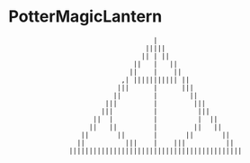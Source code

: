 # PotterMagicLantern                                                                   
                                        |                                       
                                      |||||                                     
                                     || | ||                                    
                                   ||   |   ||                                  
                                  ||    |    ||                                 
                                ,| ||||||||||| ||                               
                               |||      |      |||                              
                              ||        |        ||                             
                            |||         |         |||                           
                           |||          |          |||                          
                         ||  |          |          |  ||                        
                        ||   ||         |         ||   ||                       
                      ||       ||       |       ||       ||                     
                     ||          |||    |    |||          ||                    
                   ||||||||||||||||||||||||||||||||||||||||||| 